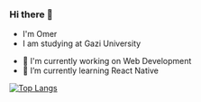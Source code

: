 ### Hi there 👋
- I'm Omer
- I am studying at Gazi University

<!--
**OmBayus/OmBayus** is a ✨ _special_ ✨ repository because its `README.md` (this file) appears on your GitHub profile.

Here are some ideas to get you started:

- 🔭 I’m currently working on ...
- 🌱 I’m currently learning ...
- 👯 I’m looking to collaborate on ...
- 🤔 I’m looking for help with ...
- 💬 Ask me about ...
- 📫 How to reach me: ...
- 😄 Pronouns: ...
- ⚡ Fun fact: ...
-->


- 🔭 I'm currently working on Web Development
- 🌱 I’m currently learning React Native

[![Top Langs](https://github-readme-stats.vercel.app/api/top-langs/?username=ombayus&theme=radical&layout=compact)](https://github.com/ombayus)
